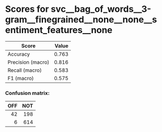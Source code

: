 # Scores for svc__bag_of_words__3-gram__finegrained__none__none__sentiment_features__none
|      Score      |Value|
|-----------------|----:|
|Accuracy         |0.763|
|Precision (macro)|0.816|
|Recall (macro)   |0.583|
|F1 (macro)       |0.575|

### Confusion matrix:
|OFF|NOT|
|--:|--:|
| 42|198|
|  6|614|
